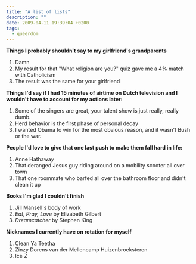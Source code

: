 ```yaml
---
title: "A list of lists"
description: ""
date: 2009-04-11 19:39:04 +0200
tags:
  - queerdom
---
```


**Things I probably shouldn't say to my girlfriend's grandparents**

1. Damn
2. My result for that "What religion are you?" quiz gave me a 4% match with Catholicism
3. The result was the same for your girlfriend

**Things I'd say if I had 15 minutes of airtime on Dutch television and I wouldn't have to account for my actions later:**

1. Some of the singers are great, your talent show is just really, really dumb.
2. Herd behavior is the first phase of personal decay
3. I wanted Obama to win for the most obvious reason, and it wasn't Bush or the war.

**People I'd love to give that one last push to make them fall hard in life:**

1. Anne Hathaway
2. That deranged Jesus guy riding around on a mobility scooter all over town
3. That one roommate who barfed all over the bathroom floor and didn't clean it up

**Books I'm glad I couldn't finish**

1. Jill Mansell's body of work
2. _Eat, Pray, Love_ by Elizabeth Gilbert
3. _Dreamcatcher_ by Stephen King

**Nicknames I currently have on rotation for myself**

1. Clean Ya Teetha
2. Zinzy Dorens van der Mellencamp Huizenbroeksteren
3. Ice Z
